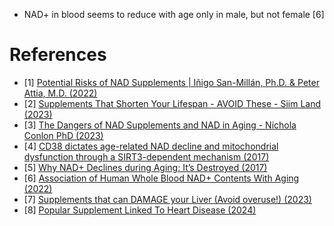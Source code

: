 
- NAD+ in blood seems to reduce with age only in male, but not female [6]

# References
- [1] [Potential Risks of NAD Supplements | Iñigo San-Millán, Ph.D. & Peter Attia, M.D. (2022)](https://www.youtube.com/watch?v=fmeRgF46jh4)
- [2] [Supplements That Shorten Your Lifespan - AVOID These - Siim Land (2023)](https://www.youtube.com/watch?v=oNJ33A2Z5tM)
- [3] [The Dangers of NAD Supplements and NAD in Aging - Nichola Conlon PhD (2023)](https://www.youtube.com/watch?v=ya1qHAn_xag)
- [4] [CD38 dictates age-related NAD decline and mitochondrial dysfunction through a SIRT3-dependent mechanism (2017)](https://www.ncbi.nlm.nih.gov/pmc/articles/PMC4911708/)
- [5] [Why NAD+ Declines during Aging: It’s Destroyed (2017)](https://www.ncbi.nlm.nih.gov/pmc/articles/PMC5088772/)
- [6] [Association of Human Whole Blood NAD+ Contents With Aging (2022)](https://www.ncbi.nlm.nih.gov/pmc/articles/PMC8979162/)
- [7] [Supplements that can DAMAGE your Liver (Avoid overuse!) (2023)](https://www.youtube.com/watch?v=sD1hApBn2SQ)
- [8] [Popular Supplement Linked To Heart Disease (2024)](https://www.youtube.com/watch?v=0REvBPcoXO8)
